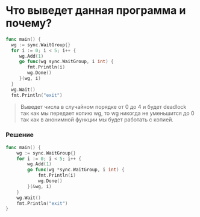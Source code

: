 # Что выведет данная программа и почему?
```go
func main() {
  wg := sync.WaitGroup{}
  for i := 0; i < 5; i++ {
     wg.Add(1)
     go func(wg sync.WaitGroup, i int) {
        fmt.Println(i)
        wg.Done()
     }(wg, i)
  }
  wg.Wait()
  fmt.Println("exit")
```
> Выведет числа в случайном порядке от 0 до 4  и будет deadlock так как мы передает копию wg, то wg никогда не уменьшится до 0 так как в анонимной функции мы будет работать с копией.
### Решение
```go
func main() {
	wg := sync.WaitGroup{}
	for i := 0; i < 5; i++ {
		wg.Add(1)
		go func(wg *sync.WaitGroup, i int) {
			fmt.Println(i)
			wg.Done()
		}(&wg, i)
	}
	wg.Wait()
	fmt.Println("exit")
}
```
